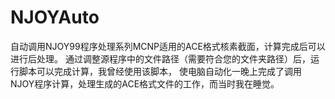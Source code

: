 # NJOYAuto
自动调用NJOY99程序处理系列MCNP适用的ACE格式核素截面，计算完成后可以进行后处理。
通过调整源程序中的文件路径（需要符合您的文件夹路径）后，运行脚本可以完成计算，我曾经使用该脚本，
使电脑自动化一晚上完成了调用NJOY程序计算，处理生成的ACE格式文件的工作，而当时我在睡觉。
